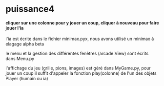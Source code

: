 # puissance4

#### cliquer sur une colonne pour y jouer un coup, cliquer à nouveau pour faire jouer l'ia ####

l'ia est écrite dans le fichier minimax.pyx, nous avons utilisé un minimax à elagage alpha beta

le menu et la gestion des différentes fenêtres (arcade.View) sont écrits dans Menu.py

l'affichage du jeu (grille, pions, images) est géré dans MyGame.py, 
pour jouer un coup il suffit d'appeler la fonction play(colonne) de l'un des objets Player (humain ou ia)
